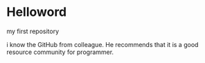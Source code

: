 # Helloword
my first repository

i know the GitHub from colleague. He recommends that it is a good resource community for programmer.
